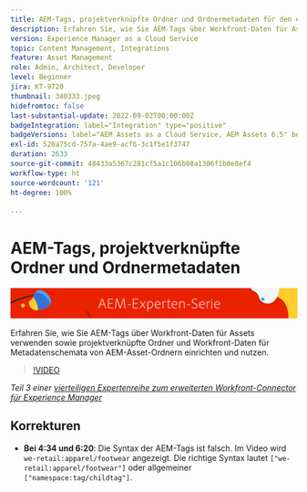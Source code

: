 ```yaml
---
title: AEM-Tags, projektverknüpfte Ordner und Ordnermetadaten für den erweiterten Workfront-Connector für AEM
description: Erfahren Sie, wie Sie AEM-Tags über Workfront-Daten für Assets verwenden sowie projektverknüpfte Ordner und Workfront-Daten für Metadatenschemata von AEM-Asset-Ordnern nutzen.
version: Experience Manager as a Cloud Service
topic: Content Management, Integrations
feature: Asset Management
role: Admin, Architect, Developer
level: Beginner
jira: KT-9720
thumbnail: 340333.jpeg
hidefromtoc: false
last-substantial-update: 2022-09-02T00:00:00Z
badgeIntegration: label="Integration" type="positive"
badgeVersions: label="AEM Assets as a Cloud Service, AEM Assets 6.5" before-title="false"
exl-id: 520a75cd-757a-4ae9-acf6-3c1f5e1f3747
duration: 2633
source-git-commit: 48433a5367c281cf5a1c106b08a1306f1b0e8ef4
workflow-type: ht
source-wordcount: '121'
ht-degree: 100%

---
```


# AEM-Tags, projektverknüpfte Ordner und Ordnermetadaten

![AEM-Expertenserie](./assets/banner.png)

Erfahren Sie, wie Sie AEM-Tags über Workfront-Daten für Assets verwenden sowie projektverknüpfte Ordner und Workfront-Daten für Metadatenschemata von AEM-Asset-Ordnern einrichten und nutzen.

>[!VIDEO](https://video.tv.adobe.com/v/340333?quality=12&learn=on)

_Teil 3 einer [vierteiligen Expertenreihe zum erweiterten Workfront-Connector für Experience Manager](./overview.md)_

## Korrekturen

+ __Bei 4:34 und 6:20__: Die Syntax der AEM-Tags ist falsch. Im Video wird `we-retail:apparel/footwear` angezeigt. Die richtige Syntax lautet `["we-retail:apparel/footwear"]` oder allgemeiner `["namespace:tag/childtag"]`.
